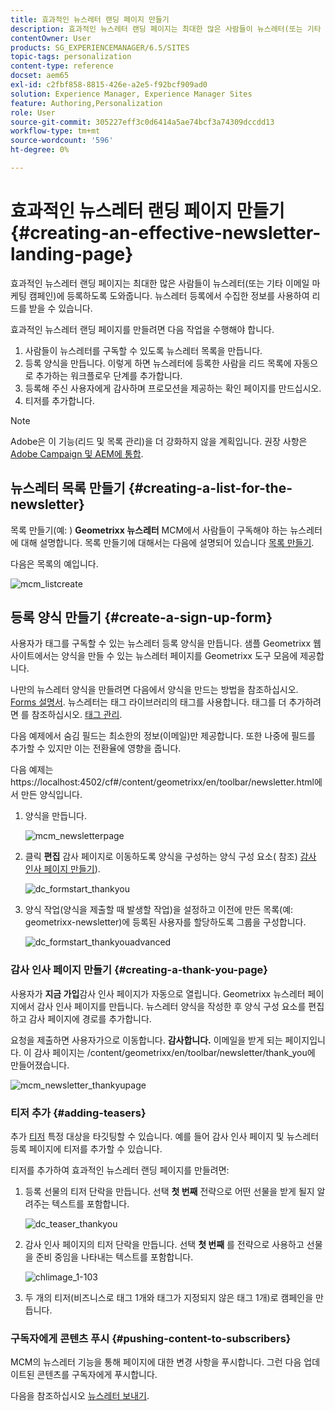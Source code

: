```yaml
---
title: 효과적인 뉴스레터 랜딩 페이지 만들기
description: 효과적인 뉴스레터 랜딩 페이지는 최대한 많은 사람들이 뉴스레터(또는 기타 이메일 마케팅 캠페인)에 등록하도록 도와줍니다. 뉴스레터 등록에서 수집한 정보를 사용하여 리드를 받을 수 있습니다.
contentOwner: User
products: SG_EXPERIENCEMANAGER/6.5/SITES
topic-tags: personalization
content-type: reference
docset: aem65
exl-id: c2fbf858-8815-426e-a2e5-f92bcf909ad0
solution: Experience Manager, Experience Manager Sites
feature: Authoring,Personalization
role: User
source-git-commit: 305227eff3c0d6414a5ae74bcf3a74309dccdd13
workflow-type: tm+mt
source-wordcount: '596'
ht-degree: 0%

---
```


# 효과적인 뉴스레터 랜딩 페이지 만들기{#creating-an-effective-newsletter-landing-page}

효과적인 뉴스레터 랜딩 페이지는 최대한 많은 사람들이 뉴스레터(또는 기타 이메일 마케팅 캠페인)에 등록하도록 도와줍니다. 뉴스레터 등록에서 수집한 정보를 사용하여 리드를 받을 수 있습니다.

효과적인 뉴스레터 랜딩 페이지를 만들려면 다음 작업을 수행해야 합니다.

1. 사람들이 뉴스레터를 구독할 수 있도록 뉴스레터 목록을 만듭니다.
1. 등록 양식을 만듭니다. 이렇게 하면 뉴스레터에 등록한 사람을 리드 목록에 자동으로 추가하는 워크플로우 단계를 추가합니다.
1. 등록해 주신 사용자에게 감사하며 프로모션을 제공하는 확인 페이지를 만드십시오.
1. 티저를 추가합니다.

>[!NOTE]
>
>Adobe은 이 기능(리드 및 목록 관리)을 더 강화하지 않을 계획입니다.
>권장 사항은 [Adobe Campaign 및 AEM에 통합](/help/sites-administering/campaign.md).

## 뉴스레터 목록 만들기 {#creating-a-list-for-the-newsletter}

목록 만들기(예: ) **Geometrixx 뉴스레터** MCM에서 사람들이 구독해야 하는 뉴스레터에 대해 설명합니다. 목록 만들기에 대해서는 다음에 설명되어 있습니다 [목록 만들기](/help/sites-classic-ui-authoring/classic-personalization-campaigns.md#creatingnewlists).

다음은 목록의 예입니다.

![mcm_listcreate](assets/mcm_listcreate.png)

## 등록 양식 만들기 {#create-a-sign-up-form}

사용자가 태그를 구독할 수 있는 뉴스레터 등록 양식을 만듭니다. 샘플 Geometrixx 웹 사이트에서는 양식을 만들 수 있는 뉴스레터 페이지를 Geometrixx 도구 모음에 제공합니다.

나만의 뉴스레터 양식을 만들려면 다음에서 양식을 만드는 방법을 참조하십시오. [Forms 설명서](/help/sites-authoring/default-components.md#form). 뉴스레터는 태그 라이브러리의 태그를 사용합니다. 태그를 더 추가하려면 를 참조하십시오. [태그 관리](/help/sites-authoring/tags.md#tagadministration).

다음 예제에서 숨김 필드는 최소한의 정보(이메일)만 제공합니다. 또한 나중에 필드를 추가할 수 있지만 이는 전환율에 영향을 줍니다.

다음 예제는 https://localhost:4502/cf#/content/geometrixx/en/toolbar/newsletter.html에서 만든 양식입니다.

1. 양식을 만듭니다.

   ![mcm_newsletterpage](assets/mcm_newsletterpage.png)

1. 클릭 **편집** 감사 페이지로 이동하도록 양식을 구성하는 양식 구성 요소( 참조) [감사 인사 페이지 만들기](#creating-a-thank-you-page)).

   ![dc_formstart_thankyou](assets/dc_formstart_thankyou.png)

1. 양식 작업(양식을 제출할 때 발생할 작업)을 설정하고 이전에 만든 목록(예: geometrixx-newsletter)에 등록된 사용자를 할당하도록 그룹을 구성합니다.

   ![dc_formstart_thankyouadvanced](assets/dc_formstart_thankyouadvanced.png)

### 감사 인사 페이지 만들기 {#creating-a-thank-you-page}

사용자가 **지금 가입**&#x200B;감사 인사 페이지가 자동으로 열립니다. Geometrixx 뉴스레터 페이지에서 감사 인사 페이지를 만듭니다. 뉴스레터 양식을 작성한 후 양식 구성 요소를 편집하고 감사 페이지에 경로를 추가합니다.

요청을 제출하면 사용자가으로 이동합니다. **감사합니다.** 이메일을 받게 되는 페이지입니다. 이 감사 페이지는 /content/geometrixx/en/toolbar/newsletter/thank_you에 만들어졌습니다.

![mcm_newsletter_thankyupage](assets/mcm_newsletter_thankyoupage.png)

### 티저 추가 {#adding-teasers}

추가 [티저](/help/sites-classic-ui-authoring/classic-personalization-campaigns.md#teasers) 특정 대상을 타깃팅할 수 있습니다. 예를 들어 감사 인사 페이지 및 뉴스레터 등록 페이지에 티저를 추가할 수 있습니다.

티저를 추가하여 효과적인 뉴스레터 랜딩 페이지를 만들려면:

1. 등록 선물의 티저 단락을 만듭니다. 선택 **첫 번째** 전략으로 어떤 선물을 받게 될지 알려주는 텍스트를 포함합니다.

   ![dc_teaser_thankyou](assets/dc_teaser_thankyou.png)

1. 감사 인사 페이지의 티저 단락을 만듭니다. 선택 **첫 번째** 를 전략으로 사용하고 선물을 준비 중임을 나타내는 텍스트를 포함합니다.

   ![chlimage_1-103](assets/chlimage_1-103.png)

1. 두 개의 티저(비즈니스로 태그 1개와 태그가 지정되지 않은 태그 1개)로 캠페인을 만듭니다.

### 구독자에게 콘텐츠 푸시 {#pushing-content-to-subscribers}

MCM의 뉴스레터 기능을 통해 페이지에 대한 변경 사항을 푸시합니다. 그런 다음 업데이트된 콘텐츠를 구독자에게 푸시합니다.

다음을 참조하십시오 [뉴스레터 보내기](/help/sites-classic-ui-authoring/classic-personalization-campaigns.md#newsletters).
